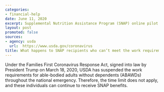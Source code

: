 ```yaml
---
categories:
- financial-help
date: June 11, 2020
excerpt: Supplemental Nutrition Assistance Program (SNAP) online pilot
layout: post
promoted: false
sources:
- agency: usda
  url:  https://www.usda.gov/coronavirus
title: What happens to SNAP recipients who can’t meet the work requirements due to the coronavirus outbreak?
---
```


Under the Families First Coronavirus Response Act, signed into law by President Trump on March 18, 2020, USDA has suspended the work requirements for able-bodied adults without dependents (ABAWDs) throughout the national emergency. Therefore, the time limit does not apply, and these individuals can continue to receive SNAP benefits.
